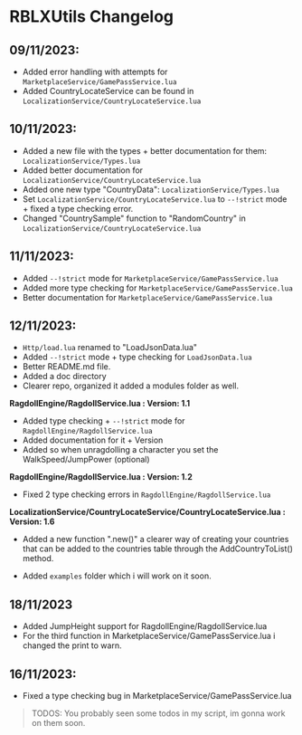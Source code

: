 # RBLXUtils Changelog

## 09/11/2023:
- Added error handling with attempts for `MarketplaceService/GamePassService.lua`
- Added CountryLocateService can be found in `LocalizationService/CountryLocateService.lua`

## 10/11/2023:
- Added a new file with the types + better documentation for them: `LocalizationService/Types.lua`
- Added better documentation for `LocalizationService/CountryLocateService.lua`
- Added one new type "CountryData": `LocalizationService/Types.lua`
- Set `LocalizationService/CountryLocateService.lua` to `--!strict` mode + fixed a type checking error.
- Changed "CountrySample" function to "RandomCountry" in `LocalizationService/CountryLocateService.lua`

## 11/11/2023:
- Added `--!strict` mode for `MarketplaceService/GamePassService.lua`
- Added more type checking for `MarketplaceService/GamePassService.lua`
- Better documentation for `MarketplaceService/GamePassService.lua`

## 12/11/2023:
- `Http/load.lua` renamed to "LoadJsonData.lua"
- Added `--!strict` mode + type checking for `LoadJsonData.lua`
- Better README.md file.
- Added a doc directory
- Clearer repo, organized it added a modules folder as well.

**RagdollEngine/RagdollService.lua : Version: 1.1**

- Added type checking + `--!strict` mode for `RagdollEngine/RagdollService.lua`
- Added documentation for it + Version
- Added so when unragdolling a character you set the WalkSpeed/JumpPower (optional)

**RagdollEngine/RagdollService.lua : Version: 1.2**
- Fixed 2 type checking errors in `RagdollEngine/RagdollService.lua`

**LocalizationService/CountryLocateService/CountryLocateService.lua : Version: 1.6**
- Added a new function ".new()" a clearer way of creating your countries that can be added to the countries table through the AddCountryToList() method.
  
- Added `examples` folder which i will work on it soon.

## 18/11/2023

- Added JumpHeight support for RagdollEngine/RagdollService.lua
- For the third function in MarketplaceService/GamePassService.lua i changed the print to warn.
## 16/11/2023:

- Fixed a type checking bug in MarketplaceService/GamePassService.lua
> TODOS: You probably seen some todos in my script, im gonna work on them soon.
